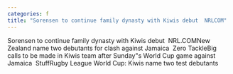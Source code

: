 ```yaml
---
categories: f
title: "Sorensen to continue family dynasty with Kiwis debut  NRLCOM"
---
```

Sorensen to continue family dynasty with Kiwis debut&nbsp;&nbsp;NRL.COMNew Zealand name two debutants for clash against Jamaica&nbsp;&nbsp;Zero TackleBig calls to be made in Kiwis team after Sunday"s World Cup game against Jamaica&nbsp;&nbsp;StuffRugby League World Cup: Kiwis name two test debutants